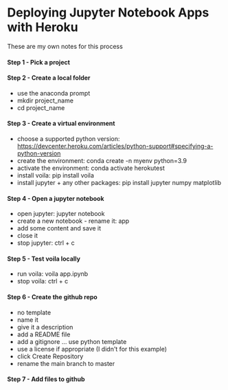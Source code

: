 # Deploying Jupyter Notebook Apps with Heroku

These are my own notes for this process

#### Step 1 - Pick a project

#### Step 2 - Create a local folder
* use the anaconda prompt
* mkdir project_name
* cd project_name

#### Step 3 - Create a virtual environment
* choose a supported python version: https://devcenter.heroku.com/articles/python-support#specifying-a-python-version
* create the environment: conda create -n myenv python=3.9
* activate the environment: conda activate herokutest
* install voila: pip install voila
* install jupyter + any other packages: pip install jupyter numpy matplotlib

#### Step 4 - Open a jupyter notebook
* open jupyter: jupyter notebook
* create a new notebook - rename it: app
* add some content and save it
* close it
* stop jupyter: ctrl + c

#### Step 5 - Test voila locally
* run voila: voila app.ipynb
* stop voila: ctrl + c

#### Step 6 - Create the github repo
* no template
* name it
* give it a description
* add a README file
* add a gitignore ... use python template
* use a license if appropriate (I didn't for this example)
* click Create Repository
* rename the main branch to master

#### Step 7 - Add files to github

